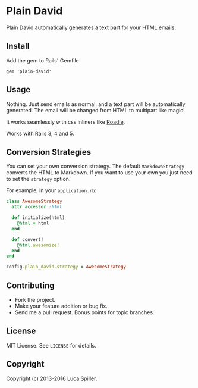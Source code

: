 # Plain David

Plain David automatically generates a text part for your HTML emails.

## Install

Add the gem to Rails' Gemfile

    gem 'plain-david'

## Usage

Nothing. Just send emails as normal, and a text part will be automatically generated. The email will be changed from HTML to multipart like magic!

It works seamlessly with css inliners like [Roadie](https://github.com/kandadaboggu/roadie).

Works with Rails 3, 4 and 5.

## Conversion Strategies

You can set your own conversion strategy. The default `MarkdownStrategy` converts the HTML to Markdown. If you want to use your own you just need to set the `strategy` option.

For example, in your `application.rb`:

```ruby
class AwesomeStrategy
  attr_accessor :html

  def initialize(html)
    @html = html
  end

  def convert!
    @html.awesomize!
  end
end

config.plain_david.strategy = AwesomeStrategy
```

## Contributing

* Fork the project.
* Make your feature addition or bug fix.
* Send me a pull request. Bonus points for topic branches.

## License

MIT License. See `LICENSE` for details.

## Copyright

Copyright (c) 2013-2016 Luca Spiller.
